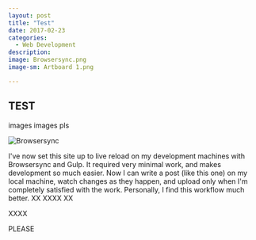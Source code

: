 ```yaml
---
layout: post
title: "Test"
date: 2017-02-23
categories:
  - Web Development
description: 
image: Browsersync.png
image-sm: Artboard 1.png

---
```


## TEST
images
images pls

![Browsersync](Browsersync.png)

I've now set this site up to live reload on my development machines with Browsersync and Gulp. It required very minimal work, and makes development so much easier.
Now I can write a post (like this one) on my local machine, watch changes as they happen, and upload only when I'm completely satisfied with the work.
Personally, I find this workflow much better.
XX
XXXX
XX

XXXX

PLEASE
<!--XX-->
